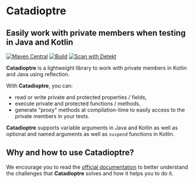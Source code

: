 # Catadioptre

## Easily work with private members when testing in Java and Kotlin

[![Maven Central](https://img.shields.io/maven-central/v/io.aeris-consulting/catadioptre-annotations.svg?color=blue&label=Maven%20Central)](https://search.maven.org/search?q=g:%22io.aeris-consulting%22%20AND%20a:catadioptre-*)
[![Build](https://github.com/aeris-consulting/catadioptre/actions/workflows/gradle-master.yml/badge.svg)](https://github.com/aeris-consulting/catadioptre/actions/workflows/gradle-master.yml)
[![Scan with Detekt](https://github.com/aeris-consulting/catadioptre/actions/workflows/detekt-analysis.yml/badge.svg)](https://github.com/aeris-consulting/catadioptre/actions/workflows/detekt-analysis.yml)

**Catadioptre** is a lightweight library to work with private members in Kotlin and Java using reflection.

With **Catadioptre**, you can:

* read or write private and protected properties / fields,
* execute private and protected functions / methods,
* generate "proxy" methods at compilation-time to easily access to the private members in your tests.

**Catadioptre** supports variable arguments in Java and Kotlin as well as optional and named arguments as well as `suspend` functions in Kotlin.

## Why and how to use Catadioptre?

We encourage you to read the [official documentation](https://catadioptre.aeris-consulting.io/) to better understand the challenges that **Catadioptre** solves and how it helps you to do it.
